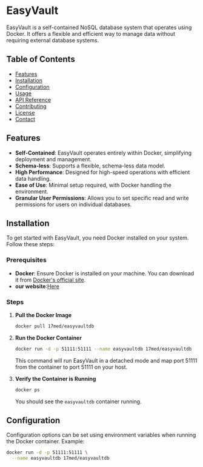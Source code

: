 # EasyVault

EasyVault is a self-contained NoSQL database system that operates using Docker. It offers a flexible and efficient way to manage data without requiring external database systems.

## Table of Contents

- [Features](#features)
- [Installation](#installation)
- [Configuration](#configuration)
- [Usage](#usage)
- [API Reference](#api-reference)
- [Contributing](#contributing)
- [License](#license)
- [Contact](#contact)

## Features

- **Self-Contained**: EasyVault operates entirely within Docker, simplifying deployment and management.
- **Schema-less**: Supports a flexible, schema-less data model.
- **High Performance**: Designed for high-speed operations with efficient data handling.
- **Ease of Use**: Minimal setup required, with Docker handling the environment.
- **Granular User Permissions**: Allows you to set specific read and write permissions for users on individual databases.

## Installation

To get started with EasyVault, you need Docker installed on your system. Follow these steps:

### Prerequisites

- **Docker**: Ensure Docker is installed on your machine. You can download it from [Docker's official site](https://hub.docker.com/r/17med/easyvaultdb).
- **our website**:[Here](https://17med.github.io/EasyVaultDB/)

### Steps

1. **Pull the Docker Image**

   ```bash
   docker pull 17med/easyvaultdb
   ```

2. **Run the Docker Container**

   ```bash
   docker run -d -p 51111:51111 --name easyvaultdb 17med/easyvaultdb
   ```

   This command will run EasyVault in a detached mode and map port 51111 from the container to port 51111 on your host.

3. **Verify the Container is Running**

   ```bash
   docker ps
   ```

   You should see the `easyvaultdb` container running.

## Configuration

Configuration options can be set using environment variables when running the Docker container. Example:

```bash
docker run -d -p 51111:51111 \
  --name easyvaultdb 17med/easyvaultdb
```

